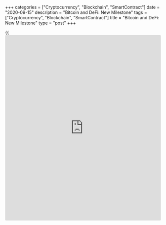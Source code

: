 +++
categories = ["Cryptocurrency", "Blockchain", "SmartContract"]
date = "2020-09-15"
description = "Bitcoin and DeFi: New Milestone"
tags = ["Cryptocurrency", "Blockchain", "SmartContract"]
title = "Bitcoin and DeFi: New Milestone"
type = "post"
+++

{{<iframe id="large-banner" src="https://www.bounty.group/#slide=22.0" width="100%" height="600" scrolling="no" style="border: 0px solid rgb(216, 221, 230); border-radius: 3px;">}}

More than $1 billion worth of Bitcoin (BTC) has now been tokenized to
access decentralized finance (DeFi) protocols on the Ethereum (ETH)
network. That’s equivalent to the entire total value locked (TVL) in
DeFi less than four months ago. According to DeFi Pulse, roughly 98,300
BTC, worth $1.05 billion, has been tokenized using protocols other than
Blockstream’s Lightning Network — equating to more than 12% of the
DeFi’s sector’s $8.57 billion combined capitalization.

![Bitcoin and DeFi: New Milestone][1]

The milestone illustrates the increasing popularity of ETH-based
protocols for generating passive returns among Bitcoin hodlers, with the
entire DeFi sector having been valued at just $1.05 billion TVL as of
the start of June — of which $47.5 million or 4.7% was Bitcoin,
indicating that the share of DeFi’s capitalization represented by BTC
has increased by 150% over three and a half months.

By contrast, the Lightning Network has only attracted 1,100 Bitcoin
worth $11.5 million since launching during March 2018. While both
protocols have more than doubled in the number of locked Bitcoin over 30
days, WBTC continues to attract a larger volume of BTC than Ren — with
WBTC growing from roughly 28,360 BTC to 56,850 BTC, and RenBTC expanding
from 10,000 BTC to 21,510 over one month.

Over the past 90 days, both projects have grown by more than 850%. On
June 19 WBTC represented only 5,839 BTC and Ren had tokenized just 155
BTC.

In June, the vast majority of BTC in the DeFi sector took the form of
Wrapped Bitcoin (WBTC), However, the launch of Ren’s more decentralized
Virtual Machine (VM) and RenBTC in addition to grassroots tokenization
protocols like PieDAO’s BTC this year have boosted Bitcoin’s expansion
into DeFi.

Bitcoin tokenization protocols let users lock up their Bitcoin and mint
an corresponding ERC-20 token — allowing the value represented by a
user’s Bitcoin holding to interact with [smart contract](https://www.letsplayfx.com/blog/smart-contract-on-blockchain/)s on the Ethereum
network.

_Source:[FXPro][2]_

   1. /files/downloads/9/6/3/9638c42c60f7dafcc4702a55f1a3303f_f6ecccd22e9b9647a4df1c41b773f4e8.png
   2. /geturl/index/349de0e9d650662af52356febe2194af3c4313c9/